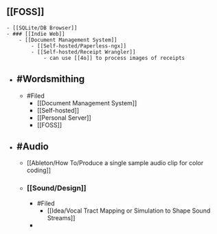 ## [[FOSS]]
	- [[SQLite/DB Browser]]
	- ### [[Indie Web]]
		- [[Document Management System]]
			- [[Self-hosted/Paperless-ngx]]
			- [[Self-hosted/Receipt Wrangler]]
				- can use [[4o]] to process images of receipts
- ## #Wordsmithing
	- #Filed
		- [[Document Management System]]
		- [[Self-hosted]]
		- [[Personal Server]]
		- [[FOSS]]
- ## #Audio
	- [[Ableton/How To/Produce a single sample audio clip for color coding]]
	- ### [[Sound/Design]]
		- #Filed
			- [[Idea/Vocal Tract Mapping or Simulation to Shape Sound Streams]]
		-